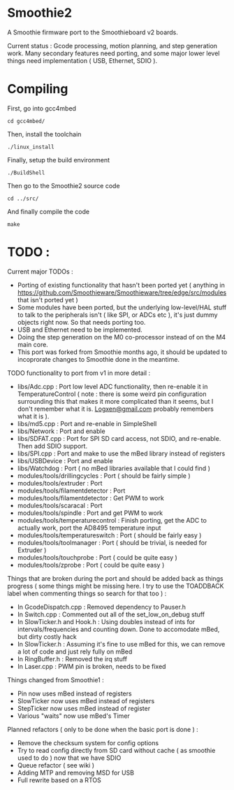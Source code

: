 # Smoothie2

A Smoothie firmware port to the Smoothieboard v2 boards.

Current status : Gcode processing, motion planning, and step generation work. Many secondary features need porting, and some major lower level things need implementation ( USB, Ethernet, SDIO ).

# Compiling

First, go into gcc4mbed

    cd gcc4mbed/

Then, install the toolchain

    ./linux_install

Finally, setup the build environment

    ./BuildShell

Then go to the Smoothie2 source code

    cd ../src/

And finally compile the code

    make

# TODO : 

Current major TODOs : 
 * Porting of existing functionality that hasn't been ported yet ( anything in https://github.com/Smoothieware/Smoothieware/tree/edge/src/modules that isn't ported yet )
 * Some modules have been ported, but the underlying low-level/HAL stuff to talk to the peripherals isn't ( like SPI, or ADCs etc ), it's just dummy objects right now. So that needs porting too.
 * USB and Ethernet need to be implemented.
 * Doing the step generation on the M0 co-processor instead of on the M4 main core.
 * This port was forked from Smoothie months ago, it should be updated to incoprorate changes to Smoothie done in the meantime.

TODO functionality to port from v1 in more detail : 
 * libs/Adc.cpp : Port low level ADC functionality, then re-enable it in TemperatureControl ( note : there is some weird pin configuration surrounding this that makes it more complicated than it seems, but I don't remember what it is. Logxen@gmail.com probably remembers what it is ).
 * libs/md5.cpp : Port and re-enable in SimpleShell
 * libs/Network : Port and enable
 * libs/SDFAT.cpp : Port for SPI SD card access, not SDIO, and re-enable. Then add SDIO support.
 * libs/SPI.cpp : Port and make to use the mBed library instead of registers
 * libs/USBDevice : Port and enable
 * libs/Watchdog : Port ( no mBed libraries available that I could find )
 * modules/tools/drillingcycles : Port ( should be fairly simple )
 * modules/tools/extruder : Port
 * modules/tools/filamentdetector : Port
 * modules/tools/filamentdetector : Get PWM to work
 * modules/tools/scaracal : Port
 * modules/tools/spindle : Port and get PWM to work
 * modules/tools/temperaturecontrol : Finish porting, get the ADC to actually work, port the AD8495 temperature input
 * modules/tools/temperatureswitch : Port ( should be fairly easy )
 * modules/tools/toolmanager : Port ( should be trivial, is needed for Extruder )
 * modules/tools/touchprobe : Port ( could be quite easy )
 * modules/tools/zprobe : Port ( could be quite easy )


Things that are broken during the port and should be added back as things progress ( some things might be missing here. I try to use the TOADDBACK label when commenting things so search for that too ) : 

* In GcodeDispatch.cpp : Removed dependency to Pauser.h
* In Switch.cpp : Commented out all of the set_low_on_debug stuff
* In SlowTicker.h and Hook.h : Using doubles instead of ints for intervals/frequencies and counting down. Done to accomodate mBed, but dirty costly hack
* In SlowTicker.h : Assuming it's fine to use mBed for this, we can remove a lot of code and just rely fully on mBed
* In RingBuffer.h : Removed the irq stuff
* In Laser.cpp : PWM pin is broken, needs to be fixed

Things changed from Smoothie1 : 

* Pin now uses mBed instead of registers
* SlowTicker now uses mBed instead of registers
* StepTicker now uses mBed instead of register
* Various "waits" now use mBed's Timer

Planned refactors ( only to be done when the basic port is done ) : 

* Remove the checksum system for config options
* Try to read config directly from SD card without cache ( as smoothie used to do ) now that we have SDIO
* Queue refactor ( see wiki )
* Adding MTP and removing MSD for USB
* Full rewrite based on a RTOS

